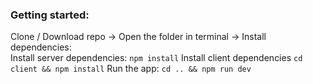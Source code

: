 ### Getting started:
Clone / Download repo -> Open the folder in terminal -> Install dependencies:  
  Install server dependencies:
  `npm install`
  Install client dependencies
  `cd client && npm install`
  Run the app:
  `cd .. && npm run dev`
